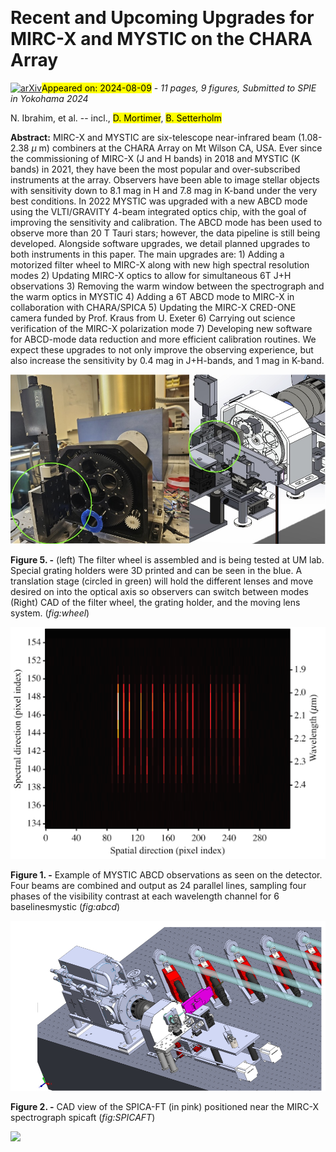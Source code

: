 <div class="macros" style="visibility:hidden;">
$\newcommand{\ensuremath}{}$
$\newcommand{\xspace}{}$
$\newcommand{\object}[1]{\texttt{#1}}$
$\newcommand{\farcs}{{.}''}$
$\newcommand{\farcm}{{.}'}$
$\newcommand{\arcsec}{''}$
$\newcommand{\arcmin}{'}$
$\newcommand{\ion}[2]{#1#2}$
$\newcommand{\textsc}[1]{\textrm{#1}}$
$\newcommand{\hl}[1]{\textrm{#1}}$
$\newcommand{\footnote}[1]{}$
$\newcommand{\baselinestretch}{1.0}$</div>



<div id="title">

# Recent and Upcoming Upgrades for MIRC-X and MYSTIC on the CHARA Array

</div>
<div id="comments">

[![arXiv](https://img.shields.io/badge/arXiv-2408.04038-b31b1b.svg)](https://arxiv.org/abs/2408.04038)<mark>Appeared on: 2024-08-09</mark> -  _11 pages, 9 figures, Submitted to SPIE in Yokohama 2024_

</div>
<div id="authors">

N. Ibrahim, et al. -- incl., <mark>D. Mortimer</mark>, <mark>B. Setterholm</mark>

</div>
<div id="abstract">

**Abstract:** MIRC-X and MYSTIC are six-telescope near-infrared beam (1.08-2.38 $\mu$ m) combiners at the CHARA Array on Mt Wilson CA, USA. Ever since the commissioning of MIRC-X (J and H bands) in 2018 and MYSTIC (K bands) in 2021, they have been the most popular and over-subscribed instruments at the array. Observers have been able to image stellar objects with sensitivity down to 8.1 mag in H and 7.8 mag in K-band under the very best conditions. In 2022 MYSTIC was upgraded with a new ABCD mode using the VLTI/GRAVITY 4-beam integrated optics chip, with the goal of improving the sensitivity and calibration. The ABCD mode has been used to observe more than 20 T Tauri stars; however, the data pipeline is still being developed. Alongside software upgrades, we detail planned upgrades to both instruments in this paper. The main upgrades are: 1) Adding a motorized filter wheel to MIRC-X along with new high spectral resolution modes 2) Updating MIRC-X optics to allow for simultaneous 6T J+H observations 3) Removing the warm window between the spectrograph and the warm optics in MYSTIC 4) Adding a 6T ABCD mode to MIRC-X in collaboration with CHARA/SPICA 5) Updating the MIRC-X CRED-ONE camera funded by Prof. Kraus from U. Exeter 6) Carrying out science verification of the MIRC-X polarization mode 7) Developing new software for ABCD-mode data reduction and more efficient calibration routines. We expect these upgrades to not only improve the observing experience, but also increase the sensitivity by 0.4 mag in J+H-bands, and 1 mag in K-band.

</div>

<div id="div_fig1">

<img src="tmp_2408.04038/./translation.jpg" alt="Fig5" width="100%"/>

**Figure 5. -** (left) The filter wheel is assembled and is being tested at UM lab. Special grating holders were 3D printed and can be seen in the blue. A translation stage (circled in green) will hold the different lenses and move desired on into the optical axis so observers can switch between modes (Right) CAD of the filter wheel, the grating holder, and the moving lens system.
 (*fig:wheel*)

</div>
<div id="div_fig2">

<img src="tmp_2408.04038/./o.png" alt="Fig1" width="100%"/>

**Figure 1. -** Example of MYSTIC ABCD observations as seen on the detector. Four beams are combined and output as 24 parallel lines, sampling four phases of the visibility contrast at each wavelength channel for 6 baselinesmystic (*fig:abcd*)

</div>
<div id="div_fig3">

<img src="tmp_2408.04038/./spicaFT.png" alt="Fig2" width="100%"/>

**Figure 2. -** CAD view of the SPICA-FT (in pink) positioned near the MIRC-X spectrograph spicaft (*fig:SPICAFT*)

</div><div id="qrcode"><img src=https://api.qrserver.com/v1/create-qr-code/?size=100x100&data="https://arxiv.org/abs/2408.04038"></div>